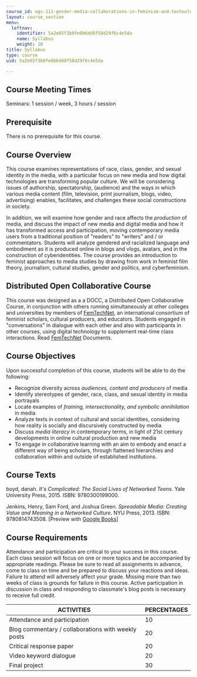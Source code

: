 ```yaml
---
course_id: wgs-111-gender-media-collaborations-in-feminism-and-technology-spring-2016
layout: course_section
menu:
  leftnav:
    identifier: 5a2e65f3b0fe0b6dd8f58d29f6c4e5da
    name: Syllabus
    weight: 10
title: Syllabus
type: course
uid: 5a2e65f3b0fe0b6dd8f58d29f6c4e5da

---
```


Course Meeting Times
--------------------

Seminars: 1 session / week, 3 hours / session

Prerequisite
------------

There is no prerequisite for this course.

Course Overview
---------------

This course examines representations of race, class, gender, and sexual identity in the media, with a particular focus on new media and how digital technologies are transforming popular culture. We will be considering issues of authorship, spectatorship, (audience) and the ways in which various media content (film, television, print journalism, blogs, video, advertising) enables, facilitates, and challenges these social constructions in society.

In addition, we will examine how gender and race affects the _production_ of media, and discuss the impact of new media and digital media and how it has transformed access and participation, moving contemporary media users from a traditional position of "readers" to "writers" and / or commentators. Students will analyze gendered and racialized language and embodiment as it is produced online in blogs and vlogs, avatars, and in the construction of cyberidentities. The course provides an introduction to feminist approaches to media studies by drawing from work in feminist film theory, journalism, cultural studies, gender and politics, and cyberfeminism.

Distributed Open Collaborative Course
-------------------------------------

This course was designed as a a DOCC, a Distributed Open Collaborative Course, in conjunction with others running simultaneously at other colleges and universities by members of [FemTechNet](http://femtechnet.org/docc/), an international consortium of feminist scholars, cultural producers, and educators. Students engaged in "conversations" in dialogue with each other and also with participants in other courses, using digital technology to supplement real-time class interactions. Read [FemTechNet](https://femtechnet.academia.edu/FemTechNetDocuments) Documents.

Course Objectives
-----------------

Upon successful completion of this course, students will be able to do the following:

*   Recognize diversity across _audiences, content and producers_ of media
*   Identify stereotypes of gender, race, class, and sexual identity in media portrayals
*   Locate examples of _framing, intersectionality, and symbolic annihilation_ in media
*   Analyze texts in context of cultural and social identities, considering how reality is socially and discursively constructed by media
*   Discuss _media literacy_ in contemporary terms, in light of 21st century developments in online cultural production and new media
*   To engage in collaborative learning with an aim to embody and enact a different way of being scholars, through flattened hierarchies and collaboration within and outside of established institutions.

Course Texts
------------

boyd, danah. _It's Complicated: The Social Lives of Networked Teens_. Yale University Press, 2015. ISBN: 9780300199000.

Jenkins, Henry, Sam Ford, and Joshua Green. _Spreadable Media: Creating Value and Meaning in a Networked Culture_. NYU Press, 2013. ISBN: 9780814743508. \[Preview with [Google Books](http://books.google.com/books?id=M_8TCgAAQBAJ&pg=PAfrontcover)\]

Course Requirements
-------------------

Attendance and participation are critical to your success in this course. Each class session will focus on one or more topics and be accompanied by appropriate readings. Please be sure to read all assignments in advance, come to class on time and be prepared to discuss your reactions and ideas. Failure to attend will adversely affect your grade. Missing more than two weeks of class is grounds for failure in this course. Active participation in discussion in class and responding to classmate's blog posts is necessary to receive full credit.

| ACTIVITIES | PERCENTAGES |
| --- | --- |
| Attendance and participation | 10 |
| Blog commentary / collaborations with weekly posts | 20 |
| Critical response paper | 20 |
| Video keyword dialogue | 20 |
| Final project | 30